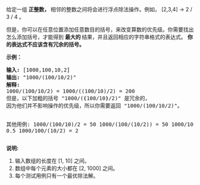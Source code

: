<html>
 <body>
  <p>
   给定一组
   <strong>
    正整数，
   </strong>
   相邻的整数之间将会进行浮点除法操作。例如， [2,3,4] -&gt; 2 / 3 / 4 。
  </p>
  <p>
   但是，你可以在任意位置添加任意数目的括号，来改变算数的优先级。你需要找出怎么添加括号，才能得到
   <strong>
    最大的
   </strong>
   结果，并且返回相应的字符串格式的表达式。
   <strong>
    你的表达式不应该含有冗余的括号。
   </strong>
  </p>
  <p>
   <strong>
    示例：
   </strong>
  </p>
  <pre>
<strong>输入:</strong> [1000,100,10,2]
<strong>输出:</strong> "1000/(100/10/2)"
<strong>解释:</strong>
1000/(100/10/2) = 1000/((100/10)/2) = 200
但是，以下加粗的括号 "1000/(<strong>(</strong>100/10<strong>)</strong>/2)" 是冗余的，
因为他们并不影响操作的优先级，所以你需要返回 "1000/(100/10/2)"。

其他用例:
1000/(100/10)/2 = 50
1000/(100/(10/2)) = 50
1000/100/10/2 = 0.5
1000/100/(10/2) = 2
</pre>
  <p>
   <strong>
    说明:
   </strong>
  </p>
  <ol>
   <li>
    输入数组的长度在 [1, 10] 之间。
   </li>
   <li>
    数组中每个元素的大小都在 [2, 1000] 之间。
   </li>
   <li>
    每个测试用例只有一个最优除法解。
   </li>
  </ol>
 </body>
</html>